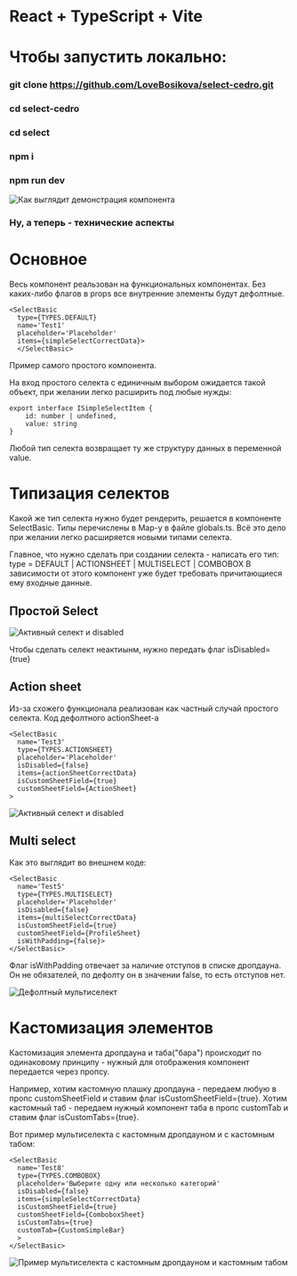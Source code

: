 # React + TypeScript + Vite
 

# Чтобы запустить локально: 

### git clone https://github.com/LoveBosikova/select-cedro.git

### cd select-cedro

### cd select

### npm i

### npm run dev 

<image src="./select/src/assets/pageView.png" alt="Как выглядит демонстрация компонента">

### Ну, а теперь - технические аспекты


# Основное 

Весь компонент реальзован на функциональных компонентах. 
Без каких-либо флагов в props все внутренние элементы будут дефолтные. 


```
<SelectBasic 
  type={TYPES.DEFAULT}
  name='Test1' 
  placeholder='Placeholder' 
  items={simpleSelectCorrectData}>
  </SelectBasic>
```

Пример самого простого компонента.

На вход простого селекта с единичным выбором ожидается такой объект, при желании легко расширить под любые нужды:


```
export interface ISimpleSelectItem {
    id: number | undefined,
    value: string
}
```

Любой тип селекта возвращает ту же структуру данных в переменной value.

# Типизация селектов

Какой же тип селекта нужно будет рендерить, решается в компоненте SelectBasic. Типы перечислены в Map-у в файле globals.ts. 
Всё это дело при желании легко расширяется новыми типами селекта.

Главное, что нужно сделать при создании селекта - написать его тип: type = DEFAULT | ACTIONSHEET | MULTISELECT | COMBOBOX
В зависимости от этого компонент уже будет требовать причитающиеся ему входные данные.

## Простой Select 

<image src="./select/src/assets/select.png" alt="Активный селект и disabled">

Чтобы сделать селект неактиынм, нужно передать флаг isDisabled={true} 

## Action sheet 

Из-за схожего функционала реализован как частный случай простого селекта. 
Код дефолтного actionSheet-а

```
<SelectBasic 
  name='Test3' 
  type={TYPES.ACTIONSHEET}
  placeholder='Placeholder' 
  isDisabled={false} 
  items={actionSheetCorrectData}
  isCustomSheetField={true}
  customSheetField={ActionSheet}
>
```
<image src="./select/src/assets/actionsheet.png" alt="Активный селект и disabled">

## Multi select

Как это выглядит во внешнем коде:

```
<SelectBasic 
  name='Test5' 
  type={TYPES.MULTISELECT}
  placeholder='Placeholder' 
  isDisabled={false} 
  items={multiSelectCorrectData}
  isCustomSheetField={true}
  customSheetField={ProfileSheet}
  isWithPadding={false}>
</SelectBasic>
```

Флаг isWithPadding отвечает за наличие отступов в списке дропдауна. Он не обязателей, по дефолту он в значении false,
то есть отступов нет.

<image src="./select/src/assets/multiselect.png" alt="Дефолтный мультиселект">

# Кастомизация элементов 

Кастомизация элемента дропдауна и таба("бара") происходит по одинаковому принципу -
нужный для отображения компонент передается через пропсу.

Например, хотим кастомную плашку дропдауна - передаем любую в пропс customSheetField и ставим флаг isCustomSheetField={true}.
Хотим кастомный таб - передаем нужный компонент таба в пропс customTab и ставим флаг isCustomTabs={true}.

Вот пример мультиселекта с кастомным дропдауном и с кастомным табом:

```
<SelectBasic
  name='Test8' 
  type={TYPES.COMBOBOX}
  placeholder='Выберите одну или несколько категорий' 
  isDisabled={false} 
  items={simpleSelectCorrectData}
  isCustomSheetField={true}
  customSheetField={ComboboxSheet}
  isCustomTabs={true}
  customTab={CustomSimpleBar}
  >
</SelectBasic>
```

<image src="./select/src/assets/custom.png" alt="Пример мультиселекта с кастомным дропдауном и кастомным табом">


